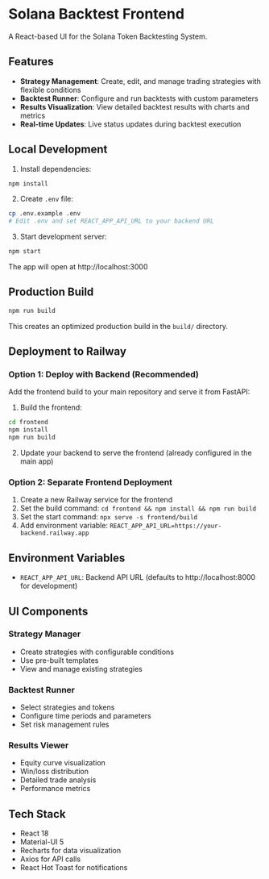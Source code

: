 # Solana Backtest Frontend

A React-based UI for the Solana Token Backtesting System.

## Features

- **Strategy Management**: Create, edit, and manage trading strategies with flexible conditions
- **Backtest Runner**: Configure and run backtests with custom parameters
- **Results Visualization**: View detailed backtest results with charts and metrics
- **Real-time Updates**: Live status updates during backtest execution

## Local Development

1. Install dependencies:
```bash
npm install
```

2. Create `.env` file:
```bash
cp .env.example .env
# Edit .env and set REACT_APP_API_URL to your backend URL
```

3. Start development server:
```bash
npm start
```

The app will open at http://localhost:3000

## Production Build

```bash
npm run build
```

This creates an optimized production build in the `build/` directory.

## Deployment to Railway

### Option 1: Deploy with Backend (Recommended)

Add the frontend build to your main repository and serve it from FastAPI:

1. Build the frontend:
```bash
cd frontend
npm install
npm run build
```

2. Update your backend to serve the frontend (already configured in the main app)

### Option 2: Separate Frontend Deployment

1. Create a new Railway service for the frontend
2. Set the build command: `cd frontend && npm install && npm run build`
3. Set the start command: `npx serve -s frontend/build`
4. Add environment variable: `REACT_APP_API_URL=https://your-backend.railway.app`

## Environment Variables

- `REACT_APP_API_URL`: Backend API URL (defaults to http://localhost:8000 for development)

## UI Components

### Strategy Manager
- Create strategies with configurable conditions
- Use pre-built templates
- View and manage existing strategies

### Backtest Runner
- Select strategies and tokens
- Configure time periods and parameters
- Set risk management rules

### Results Viewer
- Equity curve visualization
- Win/loss distribution
- Detailed trade analysis
- Performance metrics

## Tech Stack

- React 18
- Material-UI 5
- Recharts for data visualization
- Axios for API calls
- React Hot Toast for notifications